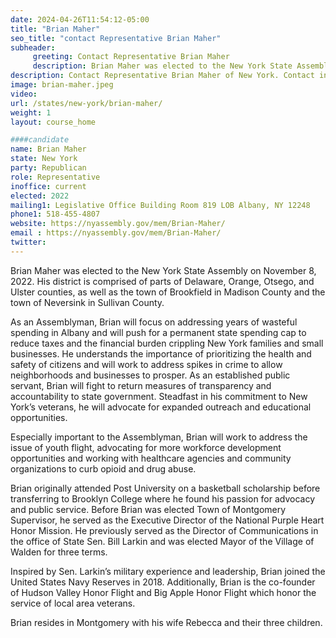 ```yaml
---
date: 2024-04-26T11:54:12-05:00
title: "Brian Maher"
seo_title: "contact Representative Brian Maher"
subheader:
     greeting: Contact Representative Brian Maher
     description: Brian Maher was elected to the New York State Assembly on November 8, 2022. He represents 101st district. His district is comprised of parts of Delaware, Orange, Otsego, and Ulster counties, as well as the town of Brookfield in Madison County and the town of Neversink in Sullivan County.
description: Contact Representative Brian Maher of New York. Contact information for Brian Maher includes email address, phone number, and mailing address.
image: brian-maher.jpeg
video:
url: /states/new-york/brian-maher/
weight: 1
layout: course_home

####candidate
name: Brian Maher
state: New York
party: Republican
role: Representative
inoffice: current
elected: 2022
mailing1: Legislative Office Building Room 819 LOB Albany, NY 12248
phone1: 518-455-4807
website: https://nyassembly.gov/mem/Brian-Maher/
email : https://nyassembly.gov/mem/Brian-Maher/
twitter:
---
```


Brian Maher was elected to the New York State Assembly on November 8, 2022. His district is comprised of parts of Delaware, Orange, Otsego, and Ulster counties, as well as the town of Brookfield in Madison County and the town of Neversink in Sullivan County.

As an Assemblyman, Brian will focus on addressing years of wasteful spending in Albany and will push for a permanent state spending cap to reduce taxes and the financial burden crippling New York families and small businesses. He understands the importance of prioritizing the health and safety of citizens and will work to address spikes in crime to allow neighborhoods and businesses to prosper. As an established public servant, Brian will fight to return measures of transparency and accountability to state government. Steadfast in his commitment to New York’s veterans, he will advocate for expanded outreach and educational opportunities.

Especially important to the Assemblyman, Brian will work to address the issue of youth flight, advocating for more workforce development opportunities and working with healthcare agencies and community organizations to curb opioid and drug abuse.

Brian originally attended Post University on a basketball scholarship before transferring to Brooklyn College where he found his passion for advocacy and public service. Before Brian was elected Town of Montgomery Supervisor, he served as the Executive Director of the National Purple Heart Honor Mission. He previously served as the Director of Communications in the office of State Sen. Bill Larkin and was elected Mayor of the Village of Walden for three terms.

Inspired by Sen. Larkin’s military experience and leadership, Brian joined the United States Navy Reserves in 2018. Additionally, Brian is the co-founder of Hudson Valley Honor Flight and Big Apple Honor Flight which honor the service of local area veterans.

Brian resides in Montgomery with his wife Rebecca and their three children.
